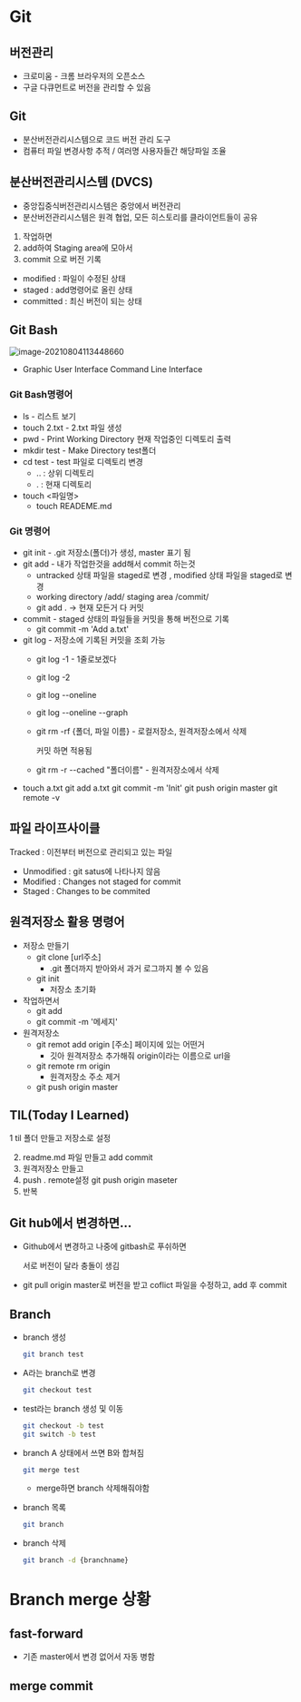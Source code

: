# Git

## 버전관리

* 크로미움 - 크롬 브라우저의 오픈소스
* 구글 다큐먼트로 버전을 관리할 수 있음

## Git

* 분산버전관리시스템으로 코드 버전 관리 도구
* 컴퓨터 파일 변경사항 추적 / 여러명 사용자들간 해당파일 조율

## 분산버전관리시스템 (DVCS)

* 중앙집중식버전관리시스템은 중앙에서 버전관리
* 분산버전관리시스템은 원격 협업, 모든 히스토리를 클라이언트들이 공유

1. 작업하면
2. add하여 Staging area에 모아서
3. commit 으로 버전 기록

* modified : 파일이 수정된 상태 
* staged : add명령어로 올린 상태
* committed : 최신 버전이 되는 상태

## Git Bash

![image-20210804113448660](C:/Users/Pang/Desktop/md-images/image-20210804113448660.png)

* Graphic User Interface                                        Command Line Interface

### Git Bash명령어

* ls - 리스트 보기
* touch 2.txt - 2.txt 파일 생성
* pwd - Print Working Directory 현재 작업중인 디렉토리 출력
* mkdir test  - Make Directory test폴더
* cd test - test 파일로 디렉토리 변경
  * .. : 상위 디렉토리
  * . : 현재 디렉토리
* touch <파일명>
  * touch READEME.md

### Git 명령어

* git init - .git 저장소(폴더)가 생성, master 표기 됨 
* git add - 내가 작업한것을 add해서 commit 하는것
  * untracked 상태 파일을 staged로 변경 , modified 상태 파일을 staged로 변경
  * working directory /add/ staging area /commit/
  * git add .  -> 현재 모든거 다 커밋
* commit - staged 상태의 파일들을 커밋을 통해 버전으로 기록
  * git commit -m 'Add a.txt'
* git log - 저장소에 기록된 커밋을 조회 가능 
  * git log -1 - 1줄로보겠다

  * git log -2 

  * git log --oneline

  * git log --oneline --graph 

  * git rm -rf {폴더, 파일 이름} - 로컬저장소, 원격저장소에서 삭제

    커밋 하면 적용됨

  * git rm -r --cached "폴더이름" - 원격저장소에서 삭제
* touch a.txt
  git add a.txt
  git commit -m 'Init'
  git push origin master
  git remote -v

## 파일 라이프사이클

Tracked : 이전부터 버전으로 관리되고 있는 파일

* Unmodified : git satus에 나타나지 않음
* Modified : Changes not staged for commit
* Staged : Changes to be commited

## 원격저장소 활용 명령어

* 저장소 만들기
  * git clone [url주소] 
    * .git 폴더까지 받아와서 과거 로그까지 볼 수 있음
  * git init 
    * 저장소 초기화
* 작업하면서
  * git add 
  * git commit -m '메세지'
* 원격저장소
  * git remot add origin [주소] 페이지에 있는 어떤거 
    * 깃아 원격저장소 추가해줘 origin이라는 이름으로 url을
  * git remote rm origin
    * 원격저장소 주소 제거
  * git push origin master

## TIL(Today I Learned)

1 til 폴더 만들고 저장소로 설정

2. readme.md 파일 만들고 add commit
3. 원격저장소 만들고
4. push . remote설정 git push origin maseter
5. 반복

##  Git hub에서 변경하면...

* Github에서 변경하고 나중에 gitbash로 푸쉬하면

  서로 버전이 달라 충돌이 생김

* git pull origin master로 버전을 받고 coflict 파일을 수정하고, add 후 commit

## Branch

* branch 생성

  ```bash
  git branch test
  ```

* A라는 branch로 변경

  ```bash
  git checkout test
  ```

* test라는 branch 생성 및 이동

  ```bash
  git checkout -b test
  git switch -b test
  ```

* branch A 상태에서 쓰면 B와 합쳐짐

  ```bash
  git merge test
  ```

  * merge하면 branch 삭제해줘야함

* branch 목록

  ```bash
  git branch
  ```

* branch 삭제

  ``` bash 
  git branch -d {branchname}
  ```

# Branch merge 상황

## fast-forward

* 기존 master에서 변경 없어서 자동 병함

## merge commit



#
